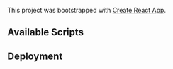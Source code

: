 This project was bootstrapped with [Create React App](https://github.com/facebook/create-react-app).

## Available Scripts

## Deployment
